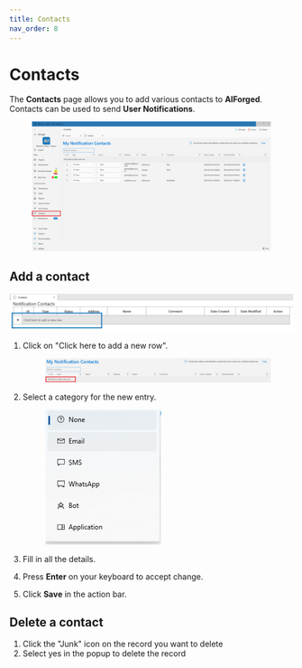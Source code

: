 ```yaml
---
title: Contacts
nav_order: 8
---
```


# Contacts

The **Contacts** page allows you to add various contacts to **AIForged**. Contacts can be used to send **User Notifications**.

<figure><img src=".gitbook/assets/image (30).png" alt=""><figcaption></figcaption></figure>

## Add a contact

![](<.gitbook/assets/image (45) (1) (1) (1) (1).png>)

1.  Click on "Click here to add a new row".

    <figure><img src=".gitbook/assets/image (34).png" alt=""><figcaption></figcaption></figure>
2.  Select a category for the new entry.

    <figure><img src=".gitbook/assets/image (12).png" alt=""><figcaption></figcaption></figure>
3. Fill in all the details.
4. Press **Enter** on your keyboard to accept change.
5. Click **Save** in the action bar.

## Delete a contact

1. Click the "Junk" icon on the record you want to delete
2. Select yes in the popup to delete the record
